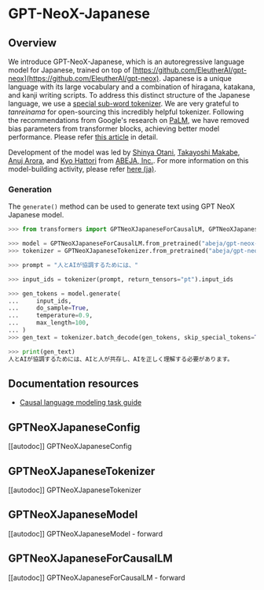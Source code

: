 <!--Copyright 2022 The HuggingFace Team. All rights reserved.

Licensed under the Apache License, Version 2.0 (the "License"); you may not use this file except in compliance with
the License. You may obtain a copy of the License at

http://www.apache.org/licenses/LICENSE-2.0

Unless required by applicable law or agreed to in writing, software distributed under the License is distributed on
an "AS IS" BASIS, WITHOUT WARRANTIES OR CONDITIONS OF ANY KIND, either express or implied. See the License for the
specific language governing permissions and limitations under the License.

⚠️ Note that this file is in Markdown but contain specific syntax for our doc-builder (similar to MDX) that may not be
rendered properly in your Markdown viewer.

-->

# GPT-NeoX-Japanese

## Overview

We introduce GPT-NeoX-Japanese, which is an autoregressive language model for Japanese, trained on top of [https://github.com/EleutherAI/gpt-neox](https://github.com/EleutherAI/gpt-neox).
Japanese is a unique language with its large vocabulary and a combination of hiragana, katakana, and kanji writing scripts.
To address this distinct structure of the Japanese language, we use a [special sub-word tokenizer](https://github.com/tanreinama/Japanese-BPEEncoder_V2). We are very grateful to *tanreinama* for open-sourcing this incredibly helpful tokenizer.
Following the recommendations from Google's research on [PaLM](https://ai.googleblog.com/2022/04/pathways-language-model-palm-scaling-to.html), we have removed bias parameters from transformer blocks, achieving better model performance. Please refer [this article](https://medium.com/ml-abeja/training-a-better-gpt-2-93b157662ae4) in detail.

Development of the model was led by [Shinya Otani](https://github.com/SO0529), [Takayoshi Makabe](https://github.com/spider-man-tm), [Anuj Arora](https://github.com/Anuj040), and [Kyo Hattori](https://github.com/go5paopao) from [ABEJA, Inc.](https://www.abejainc.com/). For more information on this model-building activity, please refer [here (ja)](https://tech-blog.abeja.asia/entry/abeja-gpt-project-202207).

### Generation

The `generate()` method can be used to generate text using GPT NeoX Japanese model.

```python
>>> from transformers import GPTNeoXJapaneseForCausalLM, GPTNeoXJapaneseTokenizer

>>> model = GPTNeoXJapaneseForCausalLM.from_pretrained("abeja/gpt-neox-japanese-2.7b")
>>> tokenizer = GPTNeoXJapaneseTokenizer.from_pretrained("abeja/gpt-neox-japanese-2.7b")

>>> prompt = "人とAIが協調するためには、"

>>> input_ids = tokenizer(prompt, return_tensors="pt").input_ids

>>> gen_tokens = model.generate(
...     input_ids,
...     do_sample=True,
...     temperature=0.9,
...     max_length=100,
... )
>>> gen_text = tokenizer.batch_decode(gen_tokens, skip_special_tokens=True)[0]

>>> print(gen_text)
人とAIが協調するためには、AIと人が共存し、AIを正しく理解する必要があります。
```

## Documentation resources

- [Causal language modeling task guide](../tasks/language_modeling)

## GPTNeoXJapaneseConfig

[[autodoc]] GPTNeoXJapaneseConfig

## GPTNeoXJapaneseTokenizer

[[autodoc]] GPTNeoXJapaneseTokenizer

## GPTNeoXJapaneseModel

[[autodoc]] GPTNeoXJapaneseModel
    - forward

## GPTNeoXJapaneseForCausalLM

[[autodoc]] GPTNeoXJapaneseForCausalLM
    - forward
